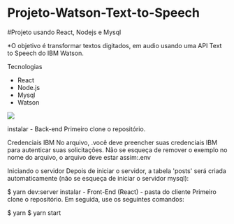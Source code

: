 # Projeto-Watson-Text-to-Speech
#Projeto usando React, Nodejs e Mysql

*O objetivo é transformar textos digitados, em audio usando uma API Text to Speech ​do​ IBM Watson.

Tecnologias
* React
* Node.js
* Mysql
* Watson

![](https://lh3.googleusercontent.com/fife/ABSRlIqJxfts83rVXrPv8Vcaou8_Ok6VsLawmrzq99jcTrO9ddcQqMbB6XrFY9JaJxRtGb574m-tqGPZV1hxgL4f31-imov3dyRy8WvoUEPjPAFZc5-8N_mvjVDzkaQak3jLVpd6SaSF-gVPgy6ObjroBLqXSsLhYPcKVn3gjrblZgvLqI15ZULqkNhk-lEXIHk9b8loBDWviTULYAqarJNNDIypm0aGmyruIC-u8SDS3CnyW-uWKjL9_FVQf47_ewTG4CRjOzNCAnfmcKivjfk6JT0n0qH0xvh0q-G4mKFelE2M0_1EjAG8F94OaxzrN3j2EEljuKYt1pIeoCqCw6jCzPTq_zVpdF_S7TSlBM3j8b4VuwVsGVBUU_ELO_wwLTcOKhqUx6Pvw3pILZ-zXLKjQCqXACrbYsWmrsUA1suAyElbNVjx5wTF3gl3ulGs_MxJphOpuHQMdTpkhXVC1vymoLL9hypreQGJwK8mSveFz8pFQ0H5Q7k0LrW0Ce4sn1BnQjOxy1YVcAJeITu3r6TrjndSsrpKX7SADTOZpkDghNU4s57LUqXI7bG2jx-Sv4wkNP88fpSn5A4mPc_LOsjC9gcc00hAPVEIwYVBTMpLY1km-XG1RrEr8oRZkzO4MdWFdQ3z3S6d6JgrF8cQoSuNZYe4GnD0I7T1Bbno9je0MrHgwd3ADv91xuvqQiy3thHAfPEUV1Ek25AnkeWvDmmMBxcHNj3E49c4lHZo=s1346-w1346-h757-no?authuser=0)

instalar - Back-end
Primeiro clone o repositório.


Credenciais IBM
No arquivo, .você deve preencher suas credenciais IBM para autenticar suas solicitações. Não se esqueça de remover o exemplo no nome do arquivo, o arquivo deve estar assim:.env

Iniciando o servidor
Depois de iniciar o servidor, a tabela 'posts' será criada automaticamente (não se esqueça de iniciar o servidor mysql):

$ yarn dev:server
instalar - Front-End (React) - pasta do cliente
Primeiro clone o repositório. Em seguida, use os seguintes comandos:

$ yarn
$ yarn start
